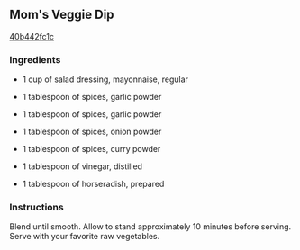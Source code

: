 ## Mom's Veggie Dip

[40b442fc1c](http://www.food.com/recipe/moms-veggie-dip-41632)

### Ingredients

 - 1 cup of salad dressing, mayonnaise, regular

 - 1 tablespoon of spices, garlic powder

 - 1 tablespoon of spices, garlic powder

 - 1 tablespoon of spices, onion powder

 - 1 tablespoon of spices, curry powder

 - 1 tablespoon of vinegar, distilled

 - 1 tablespoon of horseradish, prepared

### Instructions

Blend until smooth. Allow to stand approximately 10 minutes before serving. Serve with your favorite raw vegetables.